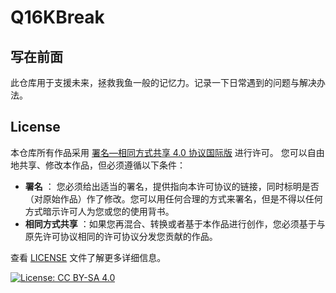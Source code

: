 # Q16KBreak

## 写在前面

此仓库用于支援未来，拯救我鱼一般的记忆力。记录一下日常遇到的问题与解决办法。

## License

本仓库所有作品采用 [署名—相同方式共享 4.0 协议国际版](https://creativecommons.org/licenses/by-sa/4.0/deed.zh-hans) 进行许可。
您可以自由地共享、修改本作品，但必须遵循以下条件：

* **署名** ： 您必须给出适当的署名，提供指向本许可协议的链接，同时标明是否（对原始作品）作了修改。您可以用任何合理的方式来署名，但是不得以任何方式暗示许可人为您或您的使用背书。
* **相同方式共享** ：如果您再混合、转换或者基于本作品进行创作，您必须基于与原先许可协议相同的许可协议分发您贡献的作品。

查看 [LICENSE](./LICENSE) 文件了解更多详细信息。

[![License: CC BY-SA 4.0](https://licensebuttons.net/l/by-sa/4.0/88x31.png)](https://creativecommons.org/licenses/by-sa/4.0/deed.zh-hans)
